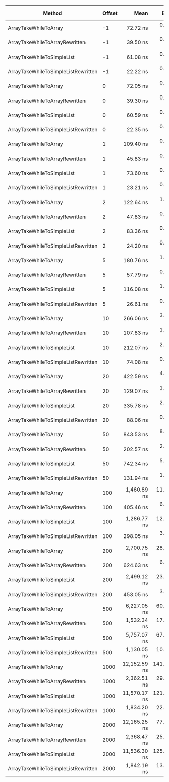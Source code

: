 |                              Method | Offset |         Mean |      Error |     StdDev |  Gen 0 | Gen 1 | Gen 2 | Allocated |
|------------------------------------ |------- |-------------:|-----------:|-----------:|-------:|------:|------:|----------:|
|               ArrayTakeWhileToArray |     -1 |     72.72 ns |   0.584 ns |   0.546 ns | 0.0248 |     - |     - |     104 B |
|      ArrayTakeWhileToArrayRewritten |     -1 |     39.50 ns |   0.506 ns |   0.474 ns | 0.0134 |     - |     - |      56 B |
|          ArrayTakeWhileToSimpleList |     -1 |     61.08 ns |   0.910 ns |   0.760 ns | 0.0362 |     - |     - |     152 B |
| ArrayTakeWhileToSimpleListRewritten |     -1 |     22.22 ns |   0.244 ns |   0.229 ns | 0.0143 |     - |     - |      60 B |
|               ArrayTakeWhileToArray |      0 |     72.05 ns |   0.490 ns |   0.435 ns | 0.0248 |     - |     - |     104 B |
|      ArrayTakeWhileToArrayRewritten |      0 |     39.30 ns |   0.536 ns |   0.475 ns | 0.0134 |     - |     - |      56 B |
|          ArrayTakeWhileToSimpleList |      0 |     60.59 ns |   0.418 ns |   0.391 ns | 0.0362 |     - |     - |     152 B |
| ArrayTakeWhileToSimpleListRewritten |      0 |     22.35 ns |   0.233 ns |   0.218 ns | 0.0143 |     - |     - |      60 B |
|               ArrayTakeWhileToArray |      1 |    109.40 ns |   0.982 ns |   0.871 ns | 0.0324 |     - |     - |     136 B |
|      ArrayTakeWhileToArrayRewritten |      1 |     45.83 ns |   0.342 ns |   0.320 ns | 0.0143 |     - |     - |      60 B |
|          ArrayTakeWhileToSimpleList |      1 |     73.60 ns |   0.764 ns |   0.715 ns | 0.0362 |     - |     - |     152 B |
| ArrayTakeWhileToSimpleListRewritten |      1 |     23.21 ns |   0.262 ns |   0.245 ns | 0.0143 |     - |     - |      60 B |
|               ArrayTakeWhileToArray |      2 |    122.64 ns |   1.401 ns |   1.310 ns | 0.0334 |     - |     - |     140 B |
|      ArrayTakeWhileToArrayRewritten |      2 |     47.83 ns |   0.487 ns |   0.455 ns | 0.0153 |     - |     - |      64 B |
|          ArrayTakeWhileToSimpleList |      2 |     83.36 ns |   0.809 ns |   0.757 ns | 0.0362 |     - |     - |     152 B |
| ArrayTakeWhileToSimpleListRewritten |      2 |     24.20 ns |   0.296 ns |   0.277 ns | 0.0143 |     - |     - |      60 B |
|               ArrayTakeWhileToArray |      5 |    180.76 ns |   1.629 ns |   1.524 ns | 0.0467 |     - |     - |     196 B |
|      ArrayTakeWhileToArrayRewritten |      5 |     57.79 ns |   0.537 ns |   0.502 ns | 0.0181 |     - |     - |      76 B |
|          ArrayTakeWhileToSimpleList |      5 |    116.08 ns |   1.134 ns |   1.061 ns | 0.0362 |     - |     - |     152 B |
| ArrayTakeWhileToSimpleListRewritten |      5 |     26.61 ns |   0.242 ns |   0.227 ns | 0.0143 |     - |     - |      60 B |
|               ArrayTakeWhileToArray |     10 |    266.06 ns |   3.786 ns |   3.541 ns | 0.0696 |     - |     - |     292 B |
|      ArrayTakeWhileToArrayRewritten |     10 |    107.83 ns |   1.159 ns |   1.084 ns | 0.0850 |     - |     - |     357 B |
|          ArrayTakeWhileToSimpleList |     10 |    212.07 ns |   2.028 ns |   1.897 ns | 0.0696 |     - |     - |     292 B |
| ArrayTakeWhileToSimpleListRewritten |     10 |     74.08 ns |   0.644 ns |   0.603 ns | 0.0763 |     - |     - |     320 B |
|               ArrayTakeWhileToArray |     20 |    422.59 ns |   4.340 ns |   4.060 ns | 0.1125 |     - |     - |     473 B |
|      ArrayTakeWhileToArrayRewritten |     20 |    129.07 ns |   1.405 ns |   1.245 ns | 0.0944 |     - |     - |     397 B |
|          ArrayTakeWhileToSimpleList |     20 |    335.78 ns |   2.683 ns |   2.378 ns | 0.0696 |     - |     - |     292 B |
| ArrayTakeWhileToSimpleListRewritten |     20 |     88.06 ns |   0.854 ns |   0.799 ns | 0.0763 |     - |     - |     320 B |
|               ArrayTakeWhileToArray |     50 |    843.53 ns |   8.828 ns |   8.258 ns | 0.2050 |     - |     - |     861 B |
|      ArrayTakeWhileToArrayRewritten |     50 |    202.57 ns |   2.459 ns |   2.301 ns | 0.1230 |     - |     - |     517 B |
|          ArrayTakeWhileToSimpleList |     50 |    742.34 ns |   5.542 ns |   4.913 ns | 0.1945 |     - |     - |     817 B |
| ArrayTakeWhileToSimpleListRewritten |     50 |    131.94 ns |   1.446 ns |   1.353 ns | 0.0763 |     - |     - |     320 B |
|               ArrayTakeWhileToArray |    100 |  1,460.89 ns |  11.651 ns |   9.729 ns | 0.3777 |     - |     - |    1586 B |
|      ArrayTakeWhileToArrayRewritten |    100 |    405.46 ns |   6.155 ns |   5.757 ns | 0.4125 |     - |     - |    1731 B |
|          ArrayTakeWhileToSimpleList |    100 |  1,286.77 ns |  12.829 ns |  11.372 ns | 0.1945 |     - |     - |     817 B |
| ArrayTakeWhileToSimpleListRewritten |    100 |    298.05 ns |   3.175 ns |   2.969 ns | 0.3176 |     - |     - |    1334 B |
|               ArrayTakeWhileToArray |    200 |  2,700.75 ns |  28.041 ns |  24.857 ns | 0.7210 |     - |     - |    3025 B |
|      ArrayTakeWhileToArrayRewritten |    200 |    624.63 ns |   6.591 ns |   6.165 ns | 0.5074 |     - |     - |    2131 B |
|          ArrayTakeWhileToSimpleList |    200 |  2,499.12 ns |  23.360 ns |  21.851 ns | 0.6828 |     - |     - |    2880 B |
| ArrayTakeWhileToSimpleListRewritten |    200 |    453.05 ns |   3.520 ns |   3.293 ns | 0.3176 |     - |     - |    1334 B |
|               ArrayTakeWhileToArray |    500 |  6,227.05 ns |  60.252 ns |  56.360 ns | 1.4954 |     - |     - |    6289 B |
|      ArrayTakeWhileToArrayRewritten |    500 |  1,532.34 ns |  17.131 ns |  16.025 ns | 1.7509 |     - |     - |    7351 B |
|          ArrayTakeWhileToSimpleList |    500 |  5,757.07 ns |  67.484 ns |  63.125 ns | 0.6790 |     - |     - |    2880 B |
| ArrayTakeWhileToSimpleListRewritten |    500 |  1,130.05 ns |  10.811 ns |  10.112 ns | 1.2741 |     - |     - |    5355 B |
|               ArrayTakeWhileToArray |   1000 | 12,152.59 ns | 141.674 ns | 132.522 ns | 2.9449 |     - |     - |   12408 B |
|      ArrayTakeWhileToArrayRewritten |   1000 |  2,362.51 ns |  29.887 ns |  27.956 ns | 1.2703 |     - |     - |    5336 B |
|          ArrayTakeWhileToSimpleList |   1000 | 11,570.17 ns | 121.506 ns | 113.657 ns | 2.6398 |     - |     - |   11098 B |
| ArrayTakeWhileToSimpleListRewritten |   1000 |  1,834.20 ns |  22.389 ns |  20.942 ns | 1.2741 |     - |     - |    5355 B |
|               ArrayTakeWhileToArray |   2000 | 12,165.25 ns |  77.950 ns |  72.914 ns | 2.9449 |     - |     - |   12408 B |
|      ArrayTakeWhileToArrayRewritten |   2000 |  2,368.47 ns |  25.002 ns |  23.387 ns | 1.2703 |     - |     - |    5336 B |
|          ArrayTakeWhileToSimpleList |   2000 | 11,536.30 ns | 125.790 ns | 111.510 ns | 2.6398 |     - |     - |   11098 B |
| ArrayTakeWhileToSimpleListRewritten |   2000 |  1,842.19 ns |  13.222 ns |  12.368 ns | 1.2741 |     - |     - |    5355 B |